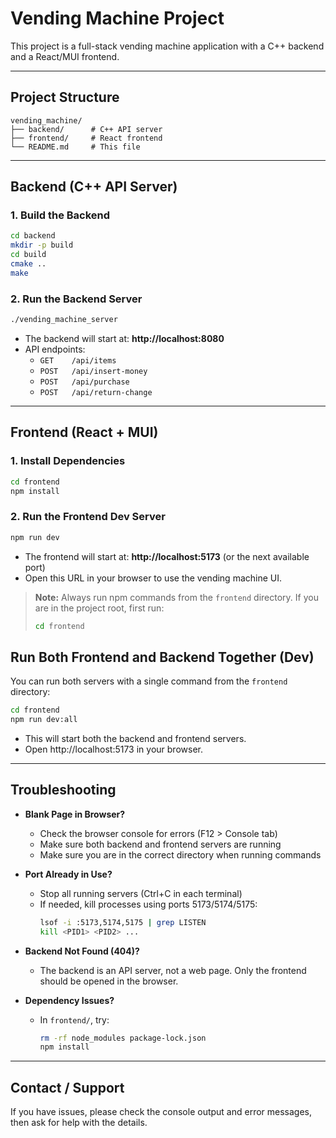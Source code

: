 # Vending Machine Project

This project is a full-stack vending machine application with a C++ backend and a React/MUI frontend.

---

## Project Structure

```
vending_machine/
├── backend/      # C++ API server
├── frontend/     # React frontend
└── README.md     # This file
```

---

## Backend (C++ API Server)

### 1. Build the Backend
```sh
cd backend
mkdir -p build
cd build
cmake ..
make
```

### 2. Run the Backend Server
```sh
./vending_machine_server
```
- The backend will start at: **http://localhost:8080**
- API endpoints:
  - `GET    /api/items`
  - `POST   /api/insert-money`
  - `POST   /api/purchase`
  - `POST   /api/return-change`

---

## Frontend (React + MUI)

### 1. Install Dependencies
```sh
cd frontend
npm install
```

### 2. Run the Frontend Dev Server
```sh
npm run dev
```
- The frontend will start at: **http://localhost:5173** (or the next available port)
- Open this URL in your browser to use the vending machine UI.

> **Note:** Always run npm commands from the `frontend` directory. If you are in the project root, first run:
> ```sh
> cd frontend
> ```

## Run Both Frontend and Backend Together (Dev)

You can run both servers with a single command from the `frontend` directory:

```sh
cd frontend
npm run dev:all
```
- This will start both the backend and frontend servers.
- Open http://localhost:5173 in your browser.

---

## Troubleshooting

- **Blank Page in Browser?**
  - Check the browser console for errors (F12 > Console tab)
  - Make sure both backend and frontend servers are running
  - Make sure you are in the correct directory when running commands

- **Port Already in Use?**
  - Stop all running servers (Ctrl+C in each terminal)
  - If needed, kill processes using ports 5173/5174/5175:
    ```sh
    lsof -i :5173,5174,5175 | grep LISTEN
    kill <PID1> <PID2> ...
    ```

- **Backend Not Found (404)?**
  - The backend is an API server, not a web page. Only the frontend should be opened in the browser.

- **Dependency Issues?**
  - In `frontend/`, try:
    ```sh
    rm -rf node_modules package-lock.json
    npm install
    ```

---

## Contact / Support
If you have issues, please check the console output and error messages, then ask for help with the details.